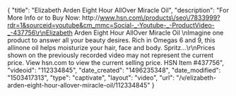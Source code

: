 {
    "title": "Elizabeth Arden Eight Hour AllOver Miracle Oil",
    "description": "For More Info or to Buy Now: http:\/\/www.hsn.com\/products\/seo\/7833999?rdr=1&sourceid=youtube&cm_mmc=Social-_-Youtube-_-ProductVideo-_-437756\r\nElizabeth Arden Eight Hour AllOver Miracle Oil  \nImagine one product to answer all your beauty desires. Rich in Omegas 6 and 9, this allinone oil helps moisturize your hair, face and body. Spritz...\r\nPrices shown on the previously recorded video may not represent the current price.  View hsn.com to view the current selling price. HSN Item #437756",
    "videoid": "112334845",
    "date_created": "1496235348",
    "date_modified": "1503417313",
    "type": "captivate",
    "layout": "video",
    "url": "\/v\/elizabeth-arden-eight-hour-allover-miracle-oil\/112334845"
}